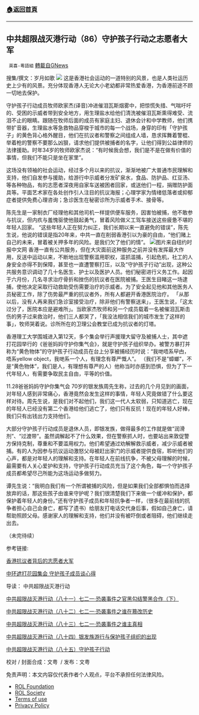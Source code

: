 ###  [:house:返回首頁](https://github.com/ourhimalayas/txt)
---


## 中共超限战灭港行动（86）守护孩子行动之志愿者大军
` 英喜-粵語組` [轉載自GNews](https://gnews.org/zh-hans/1687655/)

搜集/撰文：岁月如歌
![](https://assets.gnews.org/wp-content/uploads/2021/11/86fenmian.jpg)
这是香港社会运动的一道特别的风景，也是人类社运历史上少有的风景。充分体现香港人无论大小老幼都非常热爱香港，为香港前途不顾一切地去保护。

守护孩子行动成员牧师欧家杰(译音)冲进催泪瓦斯烟雾中，把惊慌失措、气喘吁吁的、受困的示威者带到安全地方，用生理盐水给他们清洗被催泪瓦斯熏得难受、流泪不止的眼睛。跟随在牧师后面的成员有家庭主妇、退休会计和中学教师，他们携带扩音器，生理盐水等急救物品穿梭于城市的每一个战场，身穿的印有「守护孩子」的黄色背心格外醒目，他们在抗议者和警察之间组成人墙，恳求挥舞着警棍、举着枪的警察不要那么凶狠，请求他们提供被捕者的名字，让他们得到公益律师的法律援助。时年34岁的牧师欧家杰说：“有时候我会想，我们是不是在做有价值的事情，但我们不能只是坐在家里”。

这场没有领袖的社会运动，经过多个月以来的抗议，渐渐地被广大普通市民理解和支持，他们自发参与援助，给游行中示威者分发矿泉水，食品、防护品、红豆汤、等各种物品，有的志愿者深夜用自家车送被困者回家，或送他们一程，捐赠防护面具等。平面艺术家在各处创作引人注目的抗议海报；心理学家为情绪低落者或抑郁症者提供免费心理咨询；急诊医生在秘密诊所为示威者手术、接骨等。

陈先生是一家制衣厂经理他和其他司机一样提供便车服务，因害怕被捕，他不敢参与抗议，但内疚与羞愧驱使他鼓起勇气，冒着风险做义工驾车接送这些疲惫不堪的年轻人回家。 “这些年轻人正在努力纠正，我们长期以来一直避免的错误”，陈先生说，他说的错误是指20年来，中共一直在削弱香港引以为豪的自由，“他们赌上自己的未来，冒着被关押多年的风险。是我们欠了他们的情”。
![](https://assets.gnews.org/wp-content/uploads/2021/11/image001-1.jpg)图片来自纽约时报中文网
香港一直有公共服务，但在大灾面前这种服务之前并没有发挥最大作用，反送中运动以来，不断地出现警察滥用职权，滥抓滥捕，引起危机，社工的人身安全亦得不到保障，甚至也一直遭警察打压，以及“守护孩子行动”出现，这种公共服务意识调动了几十名医生、护士以及医护人员。他们秘密进行义务工作。起因于六月份，几名寻求治疗骨折和挫伤的抗议者在医院被捕。王医生目睹这一场逮捕，使他决定采取行动救助受伤需要治疗的示威者。为了安全起见他和其他医务人员秘密工作，除了伤势最严重的抗议者外，所有人都避开香港医院治疗。 「从那以后，没有人再来我们急诊室接受治疗，除非他们有警察送来」，王医生说，「这太过分了，医院本应是避难所」。当欧家杰牧师和另一个成员载着一名被催泪瓦斯击伤的男子过来救治时，他们三人都哭了，「我没法相信我们的城市发生了这样的事」，牧师哭着说。诊所所在的卫理公会教堂已成为抗议者的灯塔。

香港理工大学围城进入第12天，多个集会举行声援理大留守及被捕人士，其中遮打花园举行的《爸爸妈妈守护你集气会》，就是守护孩子组织举办。被警方暴打并称为“黄色物体”的守护孩子行动成员在台上分享被捕经历时说：“我哋唔系曱甴，唔系yellow object，我哋系一个人，有理念有尊严慨人”。 （我们不是”蟑螂”，不是“黄色物体”，我们是人，有理想有尊严的人）他称当时亦感到恐惧，但为了下一代年轻人，有需要争取民主自由，平等的价值。



11.28爸爸妈妈守护你集气会
70岁的银发族周先生称，过去的几个月见到的画面，对年轻人感到非常痛心，香港竟然会发生这样的事情，年轻人究竟做错了什么要这样对待。周先生说，是我们对不起他们，我们这一代人太软弱，只知道逃亡，现在的年轻人已经没有第二个香港给他们逃亡了，他们只有反抗！现在的年轻人好棒，我们只有出钱出力支持他们。

大部分守护孩子行动成员是退休人员，即银发族，做得最多的工作就是做“润滑剂”、“过渡带”。虽然调解起不了什么效果，但在警察抓人时，也要站出来敦促警方保持克制，尊重和不要滥用权力。他们希望通过劝解解救示威者，减少示威者被捕。有的人为因参与抗议运动激怒父母被赶出家门的示威者提供食宿，聆听他们的心声，都是对年轻人的理解和支持。在年轻人在前线抗争，不被父母理解的时候，最需要有人关心爱护和支持，守护孩子行动成员充当了这个角色，每一个守护孩子成员都希望尽己所能为这场运动多做努力。

谭先生说：“我明白我们有一个所谓被捕的风险，但是如果我们全部都惧怕而选择放弃的话，那这些孩子由谁来守护呢？我们很清楚我们下来做一个缓冲和保护，都保护着年轻人的身份。”还有守护孩子成员和年轻抗争者一样，（很多在最前线的抗争者担心自己会身亡，都写了遗书）给朋友打电话交代身后事，假如自己身亡，请帮助照顾父母。感谢家人的理解和支持，他们并没有被吓倒或者阻碍，他们继续走出去。

（未完待续）

参考链接:

[香港抗议者背后的志愿者大军](https://cn.nytimes.com/china/20191112/hong-kong-protests-volunteer/zh-hant/)

[中环遮打花园集会 守护孩子成员谈心得](https://www.epochtimes.com/gb/19/11/29/n11689199.htm)

导读：
中共超限战灭港行动

[中共超限战灭港行动（八十一）七二一](https://gnews.org/zh-hans/1614003/)[·恐袭事件之官黑勾结警黑合作（下）](https://gnews.org/zh-hans/1614003/)

[中共超限战灭港行动（八十二）七二一](https://gnews.org/zh-hans/1620544/)[·恐袭事件之谁在篡改历史](https://gnews.org/zh-hans/1620544/)

[中共超限战灭港行动（八十三）七二一](https://gnews.org/zh-hans/1634215/)[·恐袭事件之谁主真相](https://gnews.org/zh-hans/1634215/)

[中共超限战灭港行动（八十四）银发族游行与保护孩子组织的出现](https://gnews.org/zh-hans/1645865/)

[中共超限战灭港行动（八十五）守护孩子行动](https://gnews.org/zh-hans/1669029/)

校对 / 封面合成：文粤  / 发布：文粤

 

免责声明：本文内容仅代表作者个人观点，平台不承担任何法律风险。

- [ROL Foundation](https://rolfoundation.org/)
- [ROL Society](https://rolsociety.org/)
- [Terms of use](https://gnews.org/terms-of-use-3/)
- [Privacy Policy](https://gnews.org/privacy-policy/)
